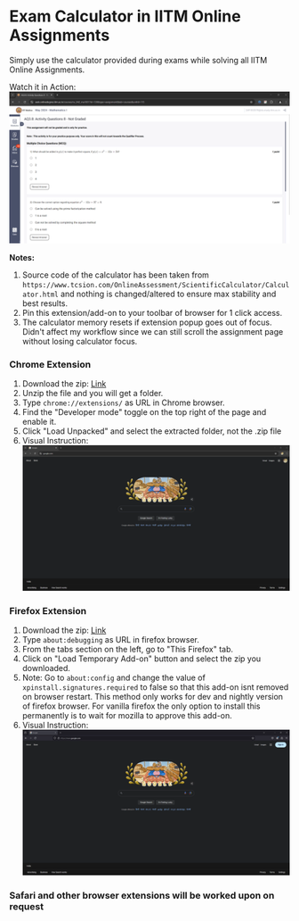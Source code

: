 # Exam Calculator in IITM Online Assignments

Simply use the calculator provided during exams while solving all IITM Online Assignments.

Watch it in Action:
![Watch it in action](https://github.com/rawfiul/exam_calc/blob/main/readme_assets/In_Action.gif)

**Notes:**
1. Source code of the calculator has been taken from ```https://www.tcsion.com/OnlineAssessment/ScientificCalculator/Calculator.html``` and nothing is changed/altered to ensure max stability and best results.
2. Pin this extension/add-on to your toolbar of browser for 1 click access.
3. The calculator memory resets if extension popup goes out of focus. Didn't affect my workflow since we can still scroll the assignment page without losing calculator focus.

### Chrome Extension
1. Download the zip: [Link](https://raw.githubusercontent.com/rawfiul/exam_calc/main/chrome_extension/exam_calc_chrome.zip)
2. Unzip the file and you will get a folder.
3. Type ```chrome://extensions/``` as URL in Chrome browser.
4. Find the "Developer mode" toggle on the top right of the page and enable it.
5. Click "Load Unpacked" and select the extracted folder, not the .zip file
5. Visual Instruction: ![How to install this extension](https://github.com/rawfiul/exam_calc/blob/main/readme_assets/Chrome_loading.gif)

### Firefox Extension
1. Download the zip: [Link](https://raw.githubusercontent.com/rawfiul/exam_calc/main/firefox_extension/exam_calc_firefox.zip)
2. Type ```about:debugging``` as URL in firefox browser.
3. From the tabs section on the left, go to "This Firefox" tab.
4. Click on "Load Temporary Add-on" button and select the zip you downloaded.
5. Note: Go to `about:config` and change the value of `xpinstall.signatures.required` to false so that this add-on isnt removed on browser restart. This method only works for dev and nightly version of firefox browser. For vanilla firefox the only option to install this permanently is to wait for mozilla to approve this add-on.
6. Visual Instruction: ![How to install this extension](https://github.com/rawfiul/exam_calc/blob/main/readme_assets/Firefox_loading.gif)


### Safari and other browser extensions will be worked upon on request
